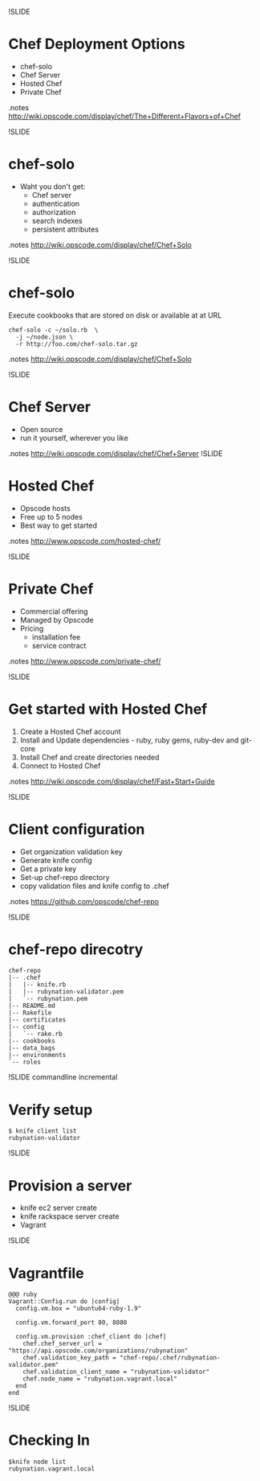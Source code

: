 !SLIDE
# Chef Deployment Options

* chef-solo
* Chef Server
* Hosted Chef
* Private Chef

.notes http://wiki.opscode.com/display/chef/The+Different+Flavors+of+Chef

!SLIDE
# chef-solo

* Waht you don't get: 
  * Chef server 
  * authentication
  * authorization
  * search indexes
  * persistent attributes 

.notes http://wiki.opscode.com/display/chef/Chef+Solo

!SLIDE
# chef-solo

Execute cookbooks that are stored on disk or available at at URL

    chef-solo -c ~/solo.rb  \
      -j ~/node.json \
      -r http://foo.com/chef-solo.tar.gz

.notes http://wiki.opscode.com/display/chef/Chef+Solo

!SLIDE
# Chef Server

* Open source
* run it yourself, wherever you like

.notes http://wiki.opscode.com/display/chef/Chef+Server
!SLIDE
# Hosted Chef

* Opscode hosts
* Free up to 5 nodes
* Best way to get started

.notes http://www.opscode.com/hosted-chef/

!SLIDE
# Private Chef

* Commercial offering
* Managed by Opscode
* Pricing
  * installation fee
  * service contract

.notes http://www.opscode.com/private-chef/

!SLIDE
# Get started with Hosted Chef

1. Create a Hosted Chef account
2. Install and Update dependencies - ruby, ruby gems, ruby-dev and git-core
3. Install Chef and create directories needed
4. Connect to Hosted Chef

.notes http://wiki.opscode.com/display/chef/Fast+Start+Guide

!SLIDE
# Client configuration

* Get organization validation key
* Generate knife config
* Get a private key
* Set-up chef-repo directory
* copy validation files and knife config to .chef

.notes https://github.com/opscode/chef-repo

!SLIDE
# chef-repo direcotry

    chef-repo
    |-- .chef
    |   |-- knife.rb
    |   |-- rubynation-validator.pem
    |   `-- rubynation.pem
    |-- README.md
    |-- Rakefile
    |-- certificates
    |-- config
    |   `-- rake.rb
    |-- cookbooks
    |-- data_bags
    |-- environments
    `-- roles

!SLIDE commandline incremental
# Verify setup

    $ knife client list
    rubynation-validator 

!SLIDE 
# Provision a server

* knife ec2 server create
* knife rackspace server create
* Vagrant

!SLIDE
# Vagrantfile

    @@@ ruby
    Vagrant::Config.run do |config|
      config.vm.box = "ubuntu64-ruby-1.9"

      config.vm.forward_port 80, 8080

      config.vm.provision :chef_client do |chef|
        chef.chef_server_url = "https://api.opscode.com/organizations/rubynation"
        chef.validation_key_path = "chef-repo/.chef/rubynation-validator.pem"
        chef.validation_client_name = "rubynation-validator"
        chef.node_name = "rubynation.vagrant.local"
      end
    end

!SLIDE
# Checking In

    $knife node list
    rubynation.vagrant.local 
